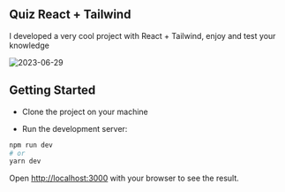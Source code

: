 ## Quiz React + Tailwind

I developed a very cool project with React + Tailwind, enjoy and test your knowledge

![2023-06-29](https://github.com/jadielsanttos/quiz-react/assets/82414367/10a94f5e-7835-41e4-a675-46514239ff83)

## Getting Started

- Clone the project on your machine

- Run the development server:

```bash
npm run dev
# or
yarn dev
```

Open [http://localhost:3000](http://localhost:3000) with your browser to see the result.

